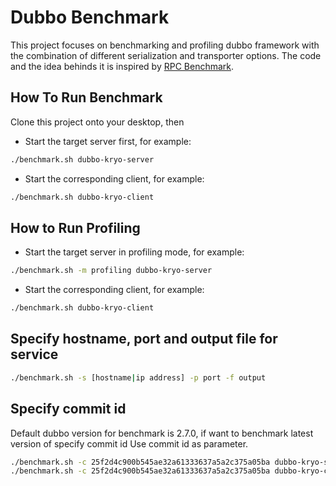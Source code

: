 # Dubbo Benchmark

This project focuses on benchmarking and profiling dubbo framework with the combination of different serialization and transporter options. The code and the idea behinds it is inspired by [RPC Benchmark](https://github.com/hank-whu/rpc-benchmark). 

## How To Run Benchmark

Clone this project onto your desktop, then

* Start the target server first, for example:
```bash
./benchmark.sh dubbo-kryo-server
```

* Start the corresponding client, for example:
```bash
./benchmark.sh dubbo-kryo-client
```

## How to Run Profiling

* Start the target server in profiling mode, for example:
```bash
./benchmark.sh -m profiling dubbo-kryo-server
```

* Start the corresponding client, for example:
```bash
./benchmark.sh dubbo-kryo-client
```

## Specify hostname, port and output file for service

```bash
./benchmark.sh -s [hostname|ip address] -p port -f output
```

## Specify commit id
Default dubbo version for benchmark is 2.7.0, if want to benchmark latest version of specify commit id
Use commit id as parameter.

```bash
./benchmark.sh -c 25f2d4c900b545ae32a61333637a5a2c375a05ba dubbo-kryo-server
./benchmark.sh -c 25f2d4c900b545ae32a61333637a5a2c375a05ba dubbo-kryo-client

```